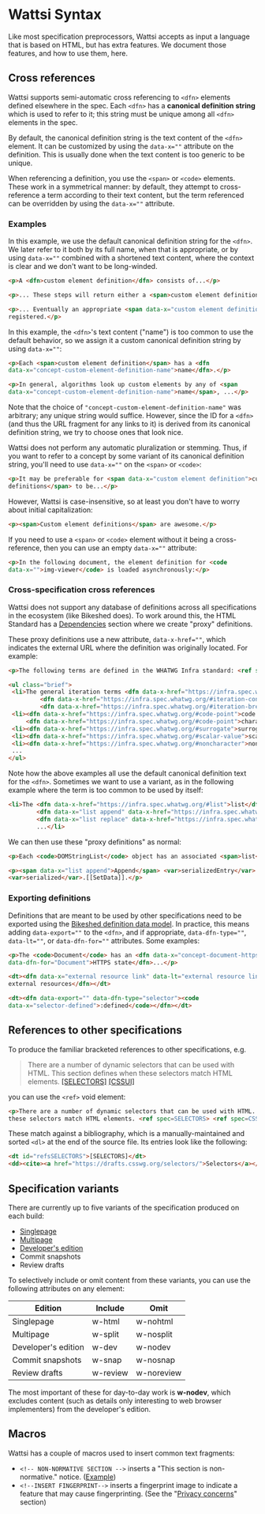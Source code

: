# Wattsi Syntax

Like most specification preprocessors, Wattsi accepts as input a language that is based on HTML, but has extra features. We document those features, and how to use them, here.

## Cross references

Wattsi supports semi-automatic cross referencing to `<dfn>` elements defined elsewhere in the spec. Each `<dfn>` has a **canonical definition string** which is used to refer to it; this string must be unique among all `<dfn>` elements in the spec.

By default, the canonical definition string is the text content of the `<dfn>` element. It can be customized by using the `data-x=""` attribute on the definition. This is usually done when the text content is too generic to be unique.

When referencing a definition, you use the `<span>` or `<code>` elements. These work in a symmetrical manner: by default, they attempt to cross-reference a term according to their text content, but the term referenced can be overridden by using the `data-x=""` attribute.

### Examples

In this example, we use the default canonical definition string for the `<dfn>`. We later refer to it both by its full name, when that is appropriate, or by using `data-x=""` combined with a shortened text content, where the context is clear and we don't want to be long-winded.

```html
<p>A <dfn>custom element definition</dfn> consists of...</p>

<p>... These steps will return either a <span>custom element definition</span> or null.</p>

<p>... Eventually an appropriate <span data-x="custom element definition">definition</span> will be
registered.</p>
```

In this example, the `<dfn>`'s text content ("name") is too common to use the default behavior, so we assign it a custom canonical definition string by using `data-x=""`:

```html
<p>Each <span>custom element definition</span> has a <dfn
data-x="concept-custom-element-definition-name">name</dfn>.</p>

<p>In general, algorithms look up custom elements by any of <span
data-x="concept-custom-element-definition-name">name</span>, ...</p>
```

Note that the choice of `"concept-custom-element-definition-name"` was arbitrary; any unique string would suffice. However, since the ID for a `<dfn>` (and thus the URL fragment for any links to it) is derived from its canonical definition string, we try to choose ones that look nice.

Wattsi does not perform any automatic pluralization or stemming. Thus, if you want to refer to a concept by some variant of its canonical definition string, you'll need to use `data-x=""` on the `<span>` or `<code>`:

```html
<p>It may be preferable for <span data-x="custom element definition">custom element
definitions</span> to be...</p>
```

However, Wattsi is case-insensitive, so at least you don't have to worry about initial capitalization:

```html
<p><span>Custom element definitions</span> are awesome.</p>
```

If you need to use a `<span>` or `<code>` element without it being a cross-reference, then you can use an empty `data-x=""` attribute:

```html
<p>In the following document, the element definition for <code
data-x="">img-viewer</code> is loaded asynchronously:</p>
```

### Cross-specification cross references

Wattsi does not support any database of definitions across all specifications in the ecosystem (like Bikeshed does). To work around this, the HTML Standard has a <a href="https://html.spec.whatwg.org/multipage/infrastructure.html#dependencies">Dependencies</a> section where we create "proxy" definitions.

These proxy definitions use a new attribute, `data-x-href=""`, which indicates the external URL where the definition was originally located. For example:

```html
<p>The following terms are defined in the WHATWG Infra standard: <ref spec=INFRA></p>

<ul class="brief">
 <li>The general iteration terms <dfn data-x-href="https://infra.spec.whatwg.org/#iteration-while">while</dfn>,
         <dfn data-x-href="https://infra.spec.whatwg.org/#iteration-continue">continue</dfn>, and
         <dfn data-x-href="https://infra.spec.whatwg.org/#iteration-break">break</dfn>.</li>
 <li><dfn data-x-href="https://infra.spec.whatwg.org/#code-point">code point</dfn> and its synonym
     <dfn data-x-href="https://infra.spec.whatwg.org/#code-point">character</dfn></li>
 <li><dfn data-x-href="https://infra.spec.whatwg.org/#surrogate">surrogate</dfn></li>
 <li><dfn data-x-href="https://infra.spec.whatwg.org/#scalar-value">scalar value</dfn></li>
 <li><dfn data-x-href="https://infra.spec.whatwg.org/#noncharacter">noncharacter</dfn></li>
 ...
</ul>
```

Note how the above examples all use the default canonical definition text for the `<dfn>`. Sometimes we want to use a variant, as in the following example where the term is too common to be used by itself:

```html
<li>The <dfn data-x-href="https://infra.spec.whatwg.org/#list">list</dfn> data structure and the associated definitions for
        <dfn data-x="list append" data-x-href="https://infra.spec.whatwg.org/#list-append">append</dfn>,
        <dfn data-x="list replace" data-x-href="https://infra.spec.whatwg.org/#list-remove">replace</dfn>,
        ...</li>
```

We can then use these "proxy definitions" as normal:

```html
<p>Each <code>DOMStringList</code> object has an associated <span>list</span>.</p>

<p><span data-x="list append">Append</span> <var>serializedEntry</var> to
<var>serialized</var>.[[SetData]].</p>
```

### Exporting definitions

Definitions that are meant to be used by other specifications need to be exported using the [Bikeshed definition data model](https://tabatkins.github.io/bikeshed/#dfn-contract). In practice, this means adding `data-export=""` to the `<dfn>`, and if appropriate, `data-dfn-type=""`, `data-lt=""`, or `data-dfn-for=""` attributes. Some examples:

```html
<p>The <code>Document</code> has an <dfn data-x="concept-document-https-state" data-export=""
data-dfn-for="Document">HTTPS state</dfn>...</p>
```

```html
<dt><dfn data-x="external resource link" data-lt="external resource link" data-export="">Links to
external resources</dfn></dt>
```

```html
<dt><dfn data-export="" data-dfn-type="selector"><code
data-x="selector-defined">:defined</code></dfn></dt>
```

## References to other specifications

To produce the familiar bracketed references to other specifications, e.g.

> There are a number of dynamic selectors that can be used with HTML. This section defines when these selectors match HTML elements. [[SELECTORS]](https://html.spec.whatwg.org/#refsSELECTORS) [[CSSUI]](https://html.spec.whatwg.org/#refsCSSUI)

you can use the `<ref>` void element:

```html
<p>There are a number of dynamic selectors that can be used with HTML. This section defines when
these selectors match HTML elements. <ref spec=SELECTORS> <ref spec=CSSUI></p>
```

These match against a bibliography, which is a manually-maintained and sorted `<dl>` at the end of the source file. Its entries look like the following:

```html
<dt id="refsSELECTORS">[SELECTORS]</dt>
<dd><cite><a href="https://drafts.csswg.org/selectors/">Selectors</a></cite>, E. Etemad, T. &Ccedil;elik, D. Glazman, I. Hickson, P. Linss, J. Williams. W3C.</dd>
```

## Specification variants

There are currently up to five variants of the specification produced on each build:

- [Singlepage](https://html.spec.whatwg.org/)
- [Multipage](https://html.spec.whatwg.org/multipage/)
- [Developer's edition](https://html.spec.whatwg.org/dev/)
- Commit snapshots
- Review drafts

To selectively include or omit content from these variants, you can use the following attributes on any element:

|Edition            |Include |Omit      |
|-------------------|--------|----------|
|Singlepage         |w-html  |w-nohtml  |
|Multipage          |w-split |w-nosplit |
|Developer's edition|w-dev   |w-nodev   |
|Commit snapshots   |w-snap  |w-nosnap  |
|Review drafts      |w-review|w-noreview|

The most important of these for day-to-day work is **w-nodev**, which excludes content (such as details only interesting to web browser implementers) from the developer's edition.

## Macros

Wattsi has a couple of macros used to insert common text fragments:

* `<!-- NON-NORMATIVE SECTION -->` inserts a "This section is non-normative." notice. ([Example](https://html.spec.whatwg.org/multipage/introduction.html#suggested-reading))
* `<!--INSERT FINGERPRINT-->` inserts a fingerprint image to indicate a feature that may cause fingerprinting. (See the "[Privacy concerns](https://html.spec.whatwg.org/multipage/introduction.html#fingerprint)" section)
